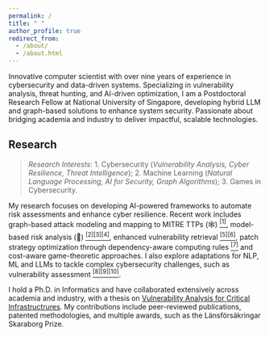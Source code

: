 ```yaml
---
permalink: /
title: " "
author_profile: true
redirect_from: 
  - /about/
  - /about.html
---
```


Innovative computer scientist with over nine years of experience in cybersecurity and data-driven systems. Specializing in vulnerability analysis, threat hunting, and AI-driven optimization, I am a Postdoctoral Research Fellow at National University of Singapore, developing hybrid LLM and graph-based solutions to enhance system security. Passionate about bridging academia and industry to deliver impactful, scalable technologies.


## Research

> *Research Interests*: 1. Cybersecurity (*Vulnerability Analysis, Cyber Resilience, Threat Intelligence*); 2. Machine Learning (*Natural Language Processing, AI for Security, Graph Algorithms*); 3. Games in Cybersecurity.


My research focuses on developing AI-powered frameworks to automate risk assessments and enhance cyber resilience. Recent work includes graph-based attack modeling and mapping to MITRE TTPs (🕸️) [<sup>[1]</sup>](./publication/2024-multi-step-attack-detection), model-based risk analysis (🤖) [<sup>[2]</sup>](./publication/2024-enterprise-architecture-cybersecurity)[<sup>[3]</sup>](./publication/2023-model-based-cybersecurity)[<sup>[4]</sup>](./publication/2024-digital-twin-cybersecurity), enhanced vulnerability retrieval [<sup>[5]</sup>](./publication/2021-data-inconsistency-vulnerability)[<sup>[6]</sup>](./publication/2019-cps-security-database), patch strategy optimization through dependency-aware computing rules [<sup>[7]</sup>](./publications/2025-patch-prioritization) and cost-aware game-theoretic approaches. I also explore adaptations for NLP, ML and LLMs to tackle complex cybersecurity challenges, such as vulnerability assessment [<sup>[8]</sup>](./publication/2022-automatic-vulnerability-assessment)[<sup>[9]</sup>](./publication/2021-selective-ensemble-cybersecurity)[<sup>[10]</sup>](./publication/2020-automatic-vulnerability-severity).

I hold a Ph.D. in Informatics and have collaborated extensively across academia and industry, with a thesis on [Vulnerability Analysis for Critical Infrastructrures](https://github.com/Yuning-J/yuning-j.github.io/blob/master/files/PhDThesis-YuningJiang-0901.pdf). My contributions include peer-reviewed publications, patented methodologies, and multiple awards, such as the Länsförsäkringar Skaraborg Prize.
